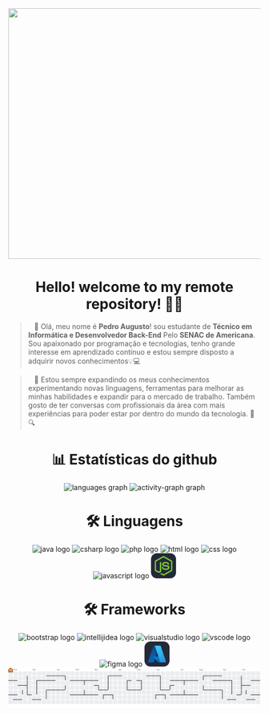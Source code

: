 <img align="center" width="1200" height="500" src="https://media0.giphy.com/media/v1.Y2lkPTZjMDliOTUyc2UzdDJ4bGNiczcxejZrbHM0YnhhdzJ1eGE0ZWlrbnRhcTJicWY1aSZlcD12MV9naWZzX3NlYXJjaCZjdD1n/qgQUggAC3Pfv687qPC/source.gif">

<h1 align="center">Hello! welcome to my remote repository! 👨‍💻</h1>
     
<p align="left">
    <blockquote>
        &nbsp;&nbsp;&nbsp;👋 Olá, meu nome é <strong>Pedro Augusto</strong>! sou estudante de <strong>Técnico em Informática e Desenvolvedor Back-End</strong> Pelo <strong>SENAC de Americana</strong>. Sou apaixonado por programação e tecnologias, tenho grande interesse em aprendizado contínuo e estou sempre disposto a adquirir novos conhecimentos💡💻  
            </blockquote>
</p>

<p align="left">
    <blockquote>
        &nbsp;&nbsp;&nbsp;🚀 Estou sempre expandindo os meus conhecimentos experimentando novas linguagens, ferramentas para melhorar as minhas habilidades e expandir para o mercado de trabalho. Também gosto de ter conversas com profissionais da área com mais experiências para poder estar por dentro do mundo da tecnologia. 📖🔍  
    </blockquote>
</p>

<h1 align="center">📊 Estatísticas do github</h1>
<div align="center">
  <img src="https://github-readme-stats.vercel.app/api/top-langs?username=pedroT-web&locale=pt-br&hide_title=false&layout=compact&card_width=320&langs_count=8&theme=gruvbox_light&hide_border=false&order=2" height="300" alt="languages graph"  />
  <img src="https://github-readme-activity-graph.vercel.app/graph?username=pedroT-web&radius=16&theme=gruvbox&area=true&order=5" height="300" alt="activity-graph graph"  />
</div>


<h1 align="center">🛠️ Linguagens </h1>
<div align="center">
  <img src="https://skillicons.dev/icons?i=java" height="50" alt="java logo" />
  <img src="https://skillicons.dev/icons?i=cs" height="50" alt="csharp logo" />
  <img src="https://skillicons.dev/icons?i=php" height="50" alt="php logo" />
  <img src="https://skillicons.dev/icons?i=html" height="50" alt="html logo" />
  <img src="https://skillicons.dev/icons?i=css" height="50" alt="css logo" />
  <img src="https://skillicons.dev/icons?i=js" height="50" alt="javascript logo" />
  <img src="https://raw.githubusercontent.com/tandpfun/skill-icons/65dea6c4eaca7da319e552c09f4cf5a9a8dab2c8/icons/NodeJS-Dark.svg" height="50" alt="Node logo" />
</div>

<h1 align="center">🛠️ Frameworks </h1>
<div align="center">
    <img src="https://skillicons.dev/icons?i=bootstrap" height="50" alt="bootstrap logo" />
    <img src="https://skillicons.dev/icons?i=idea" height="50" alt="intellijidea logo" />
    <img src="https://skillicons.dev/icons?i=visualstudio" height="50" alt="visualstudio logo" />
    <img src="https://skillicons.dev/icons?i=vscode" height="50" alt="vscode logo" />
    <img src="https://skillicons.dev/icons?i=figma" height="50" alt="figma logo" />
    <img src="https://raw.githubusercontent.com/tandpfun/skill-icons/65dea6c4eaca7da319e552c09f4cf5a9a8dab2c8/icons/Azure-Dark.svg" height="50" alt="Azure logo" />
</div>

<picture>
  <source media="(prefers-color-scheme: dark)" srcset="https://raw.githubusercontent.com/pedroT-web/pedroT-web/output/pacman-contribution-graph-dark.svg">
  <source media="(prefers-color-scheme: light)" srcset="https://raw.githubusercontent.com/pedroT-web/pedroT-web/output/pacman-contribution-graph.svg">
  <img alt="pacman contribution graph" src="https://raw.githubusercontent.com/pedroT-web/pedroT-web/output/pacman-contribution-graph.svg">
</picture>

###
